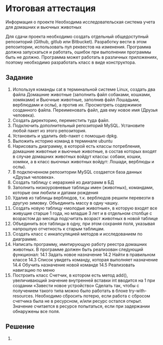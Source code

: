 # Итоговая аттестация #

Информация о проекте Необходима исследовательская система учета для домашних и вьючных животных

Для сдачи проекта необходимо создать отдельный общедоступный репозиторий (Github, gitlub или Bitbucket). Разработку вести в этом репозитории, использовать пул реквестов на изменения. Программа должна запускаться и работать, ошибок при выполнении программы быть не должно. Программа может работать в различных приложениях, поэтому необходимо разработать класс в виде конструктора.

## Задание ## 

1. Используя команды cat в терминальной системе Linux, создать два файла Домашние животные (заполнить файл собаками, кошками, хомяками) и Вьючные животные, заполнив файл Лошадьми, верблюдами и ослы), а против их. Просмотреть содержимое созданного файла. Переименовать файл, дав ему новое имя (Друзья человека).
2. Создать директорию, переместить туда файл.
3. Подключить дополнительный репозиторий MySQL. Установите любой пакет из этого репозитория.
4. Установить и удалить deb-пакет с помощью dpkg.
5. Выложить историю команд в терминале ubuntu
6. Нарисовать диаграмму, в которой есть классы потребления, домашние животные и вьючные животные, в состав которых входят в случае домашних животных войдут классы: собаки, кошки, хомяки, а в класс вьючных животных войдут: Лошади, верблюды и ослы).
7. В подключенном репозитории MySQL создается база данных «Друзья человека».
8. Создать таблицу с иерархией из диаграмм в БД
9. Заполнить низкоуровневые таблицы имен (животных), командами, которые они любили и датами рождения
10. Удалив из таблицы верблюдов, т.к. верблюдов решили перевезти в другую зимовку. Объединить массу в одну чашку.
11. Создать новую таблицу «молодые животные», в которую входят все живущие старше 1 года, но младше 3 лет и в отдельном столбце с возрастом до месяца подсчитать возраст животных в новой таблице
12. Объединить все таблицы в одну, при этом сохраняя поля, указывая напрошлую отчетность к старым таблицам.
13. Создать класс с инкапсуляцией методов и исследованием по диаграмме.
14. Написать программу, имитирующую работу реестра домашних животных. В программе должен быть реализован следующий функционал: 
14.1 Задать новое назначение 14.2 Найти в правильном классе 14.3 Список увидеть команду, которая выполняет назначение 14.4 Обучить назначение новой команде 
14.5 Реализовать навигацию по меню
15. Построить класс Счетчик, в котором есть метод add(), увеличивающий значение внутренней вставки int вводится на 1 при создании «Завести новое устройство» Сделать так, чтобы с получением такого типа можно было работать в блоке try-with-resources. Необходимо сбросить потерю, если работа с сбросом счетчика была не в ресурсном, и/или ресурс остался открыт. Значение считается в ресурсе попытаться, если при задержании обнаружены все поля.

## Решение

1. 
